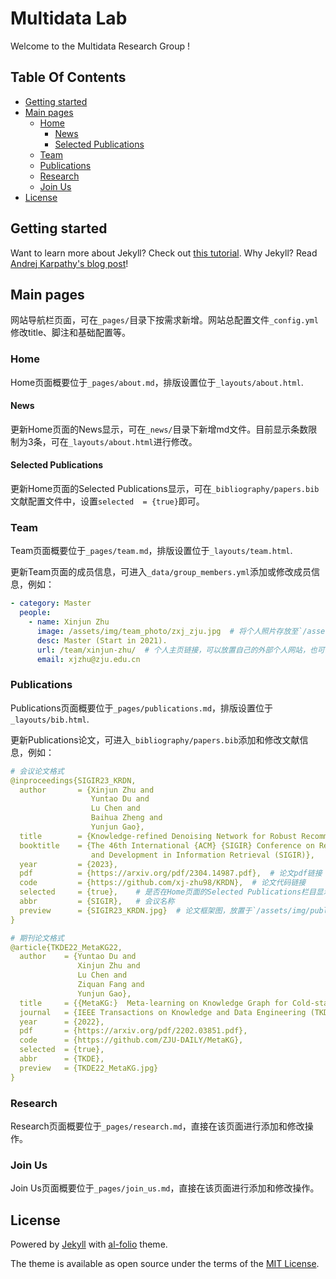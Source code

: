 # Multidata Lab

Welcome to the Multidata Research Group !

## Table Of Contents
  * [Getting started](#getting-started)
  * [Main pages](#main-pages)
    + [Home](#home)
      - [News](#news)
      - [Selected Publications](#selected-publications)
    + [Team](#team)
    + [Publications](#publications)
    + [Research](#research)
    + [Join Us](#join-us)
  * [License](#license)

## Getting started

Want to learn more about Jekyll? Check out [this tutorial](https://www.taniarascia.com/make-a-static-website-with-jekyll/).
Why Jekyll? Read [Andrej Karpathy's blog post](https://karpathy.github.io/2014/07/01/switching-to-jekyll/)!

## Main pages

网站导航栏页面，可在`_pages/`目录下按需求新增。网站总配置文件`_config.yml`修改title、脚注和基础配置等。

### Home

Home页面概要位于`_pages/about.md`，排版设置位于`_layouts/about.html`.

#### News

更新Home页面的News显示，可在`_news/`目录下新增md文件。目前显示条数限制为3条，可在`_layouts/about.html`进行修改。

#### Selected Publications

更新Home页面的Selected Publications显示，可在`_bibliography/papers.bib`文献配置文件中，设置`selected  = {true}`即可。

### Team

Team页面概要位于`_pages/team.md`，排版设置位于`_layouts/team.html`. 

更新Team页面的成员信息，可进入`_data/group_members.yml`添加或修改成员信息，例如：
```yaml
- category: Master  
  people:
    - name: Xinjun Zhu
      image: /assets/img/team_photo/zxj_zju.jpg  # 将个人照片存放至`/assets/img/team_photo/`目录下
      desc: Master (Start in 2021).
      url: /team/xinjun-zhu/  # 个人主页链接，可以放置自己的外部个人网站，也可在`_pages/member_page/`目录下创建md文件制作自己的个人主页
      email: xjzhu@zju.edu.cn
```

### Publications

Publications页面概要位于`_pages/publications.md`，排版设置位于`_layouts/bib.html`. 

更新Publications论文，可进入`_bibliography/papers.bib`添加和修改文献信息，例如：
```yaml
# 会议论文格式
@inproceedings{SIGIR23_KRDN,       
  author       = {Xinjun Zhu and
                  Yuntao Du and
                  Lu Chen and
                  Baihua Zheng and
                  Yunjun Gao},
  title        = {Knowledge-refined Denoising Network for Robust Recommendation},
  booktitle    = {The 46th International {ACM} {SIGIR} Conference on Research
                  and Development in Information Retrieval (SIGIR)},
  year         = {2023},
  pdf          = {https://arxiv.org/pdf/2304.14987.pdf},  # 论文pdf链接
  code         = {https://github.com/xj-zhu98/KRDN},  # 论文代码链接
  selected     = {true},    # 是否在Home页面的Selected Publications栏目显示
  abbr         = {SIGIR},   # 会议名称
  preview      = {SIGIR23_KRDN.jpg}  # 论文框架图，放置于`/assets/img/publication_preview/`目录下
}

# 期刊论文格式
@article{TKDE22_MetaKG22,
  author    = {Yuntao Du and
               Xinjun Zhu and
               Lu Chen and
               Ziquan Fang and 
               Yunjun Gao},
  title     = {{MetaKG:}  Meta-learning on Knowledge Graph for Cold-start Recommendation},
  journal   = {IEEE Transactions on Knowledge and Data Engineering (TKDE)},
  year      = {2022},
  pdf       = {https://arxiv.org/pdf/2202.03851.pdf},
  code      = {https://github.com/ZJU-DAILY/MetaKG},
  selected  = {true},
  abbr      = {TKDE},
  preview   = {TKDE22_MetaKG.jpg}
}
```

### Research

Research页面概要位于`_pages/research.md`，直接在该页面进行添加和修改操作。

### Join Us

Join Us页面概要位于`_pages/join_us.md`，直接在该页面进行添加和修改操作。

## License

Powered by <a href="https://jekyllrb.com/" target="_blank">Jekyll</a> with <a href="https://github.com/alshedivat/al-folio">al-folio</a> theme.

The theme is available as open source under the terms of the [MIT License](https://github.com/alshedivat/al-folio/blob/master/LICENSE).

